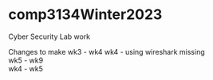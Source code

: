 # comp3134Winter2023
Cyber Security Lab work


Changes to make 
wk3 - wk4
wk4 - using wireshark missing
<br>
wk5 - wk9
<br>
wk4 - wk5
